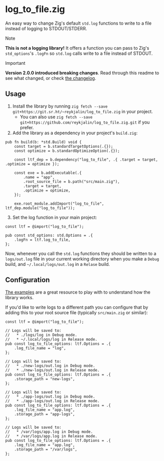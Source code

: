 # log_to_file.zig

An easy way to change Zig's default `std.log` functions to write to a file instead of logging to
STDOUT/STDERR.

> [!NOTE]
> **This is not a logging library!**
> It offers a function you can pass to Zig's `std_options`'s `.logFn` so `std.log` calls write to a
> file instead of STDOUT.

> [!IMPORTANT]
> **Version 2.0.0 introduced breaking changes**. Read through this readme to see what changed, or
> check [the changelog](./CHANGELOG.md).

## Usage

1. Install the library by running
   `zig fetch --save git+https://git.sr.ht/~reykjalin/log_to_file.zig`
   in your project.
    * You can also use `zig fetch --save git+https://github.com/reykjalin/log_to_file.zig.git` if you prefer.
2. Add the library as a dependency in your project's `build.zig`:

```zig
pub fn build(b: *std.Build) void {
    const target = b.standardTargetOptions(.{});
    const optimize = b.standardOptimizeOption(.{});

    const ltf_dep = b.dependency("log_to_file", .{ .target = target, .optimize = optimize });

    const exe = b.addExecutable(.{
        .name = "app",
        .root_source_file = b.path("src/main.zig"),
        .target = target,
        .optimize = optimize,
    });

    exe.root_module.addImport("log_to_file", ltf_dep.module("log_to_file"));
```

3. Set the log function in your main project:

```zig
const ltf = @import("log_to_file");

pub const std_options: std.Options = .{
    .logFn = ltf.log_to_file,
};
```

Now, whenever you call the `std.log` functions they should be written to a `logs/out.log` file in
your current working directory when you make a `Debug` build, and `~/.local/logs/out.log` in a
`Relase` build.

## Configuration

[The examples](./examples/README.md) are a great resource to play with to understand how the
library works.

If you'd like to write logs to a different path you can configure that by adding this to your root
source file (typically `src/main.zig` or similar):

```zig
const ltf = @import("log_to_file");

// Logs will be saved to:
//   * ./logs/log in Debug mode.
//   * ~/.local/logs/log in Release mode.
pub const log_to_file_options: ltf.Options = .{
    .log_file_name = "log",
};

// Logs will be saved to:
//   * ./new-logs/out.log in Debug mode.
//   * ./new-logs/out.log in Release mode.
pub const log_to_file_options: ltf.Options = .{
    .storage_path = "new-logs",
};

// Logs will be saved to:
//   * ./app-logs/out.log in Debug mode.
//   * ./app-logs/out.log in Release mode.
pub const log_to_file_options: ltf.Options = .{
    .log_file_name = "app.log",
    .storage_path = "app-logs",
};

// Logs will be saved to:
//   * /var/logs/app.log in Debug mode.
//   * /var/logs/app.log in Release mode.
pub const log_to_file_options: ltf.Options = .{
    .log_file_name = "app.log",
    .storage_path = "/var/logs",
};
```
